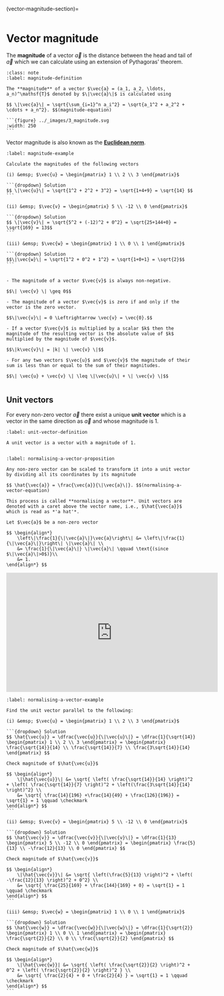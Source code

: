 
(vector-magnitude-section)=

```{index} Vector ; magnitude
```

# Vector magnitude

The **magnitude** of a vector $\vec{a}$ is the distance between the head and tail of $\vec{a}$ which we can calculate using an extension of Pythagoras' theorem.

````{prf:definition} Vector magnitude
:class: note
:label: magnitude-definition

The **magnitude** of a vector $\vec{a} = (a_1, a_2, \ldots, a_n)^\mathsf{T}$ denoted by $\|\vec{a}\|$ is calculated using

$$ \|\vec{a}\| = \sqrt{\sum_{i=1}^n a_i^2} = \sqrt{a_1^2 + a_2^2 + \cdots + a_n^2}. $$(magnitude-equation)

```{figure} ../_images/3_magnitude.svg
:width: 250
```

````

Vector magnitude is also known as the <a href="https://en.wikipedia.org/wiki/Norm_(mathematics)" target="_blank">**Euclidean norm**</a>. 

````{prf:example}
:label: magnitude-example

Calculate the magnitudes of the following vectors

(i) &emsp; $\vec{u} = \begin{pmatrix} 1 \\ 2 \\ 3 \end{pmatrix}$

```{dropdown} Solution
$$ \|\vec{u}\| = \sqrt{1^2 + 2^2 + 3^2} = \sqrt{1+4+9} = \sqrt{14} $$
```

(ii) &emsp; $\vec{v} = \begin{pmatrix} 5 \\ -12 \\ 0 \end{pmatrix}$

```{dropdown} Solution
$$ \|\vec{v}\| = \sqrt{5^2 + (-12)^2 + 0^2} = \sqrt{25+144+0} = \sqrt{169} = 13$$
```

(iii) &emsp; $\vec{w} = \begin{pmatrix} 1 \\ 0 \\ 1 \end{pmatrix}$

```{dropdown} Solution
$$\|\vec{w}\| = \sqrt{1^2 + 0^2 + 1^2} = \sqrt{1+0+1} = \sqrt{2}$$
```
````

```{prf:theorem} Properties of vector magnitude

- The magnitude of a vector $\vec{v}$ is always non-negative.

$$\| \vec{v} \| \geq 0$$

- The magnitude of a vector $\vec{v}$ is zero if and only if the vector is the zero vector.

$$\|\vec{v}\| = 0 \Leftrightarrow \vec{v} = \vec{0}.$$

- If a vector $\vec{v}$ is multiplied by a scalar $k$ then the magnitude of the resulting vector is the absolute value of $k$ multiplied by the magnitude of $\vec{v}$. 

$$\|k\vec{v}\| = |k| \| \vec{v} \|$$

- For any two vectors $\vec{u}$ and $\vec{v}$ the magnitude of their sum is less than or equal to the sum of their magnitudes.

$$\| \vec{u} + \vec{v} \| \leq \|\vec{u}\| + \| \vec{v} \|$$
```

```{index} Vector ; unit vector
```

## Unit vectors

For every non-zero vector $\vec{a}$ there exist a unique **unit vector** which is a vector in the same direction as $\vec{a}$ and whose magnitude is 1.

```{prf:definition} Unit vectors
:label: unit-vector-definition

A unit vector is a vector with a magnitude of 1.
```

```{index} Vector ; normalising
```

```{prf:theorem} Normalising a vector
:label: normalising-a-vector-proposition

Any non-zero vector can be scaled to transform it into a unit vector by dividing all its coordinates by its magnitude

$$ \hat{\vec{a}} = \frac{\vec{a}}{\|\vec{a}\|}. $$(normalising-a-vector-equation)

This process is called **normalising a vector**. Unit vectors are denoted with a caret above the vector name, i.e., $\hat{\vec{a}}$ which is read as *'a hat'*.
```

```{prf:proof}
Let $\vec{a}$ be a non-zero vector

$$ \begin{align*}
    \left\|\frac{1}{\|\vec{a}\|}\vec{a}\right\| &= \left\|\frac{1}{\|\vec{a}\|}\right\| \|\vec{a}\| \\
    &= \frac{1}{\|\vec{a}\|} \|\vec{a}\| \qquad \text{(since $\|\vec{a}\|>0$)}\\
    &= 1.
\end{align*} $$
```

<iframe width="560" height="315" src="https://www.youtube.com/embed/3-LCn_dGzaY?si=vLdzzaq7grb2XNfV&amp;start=381" title="YouTube video player" frameborder="0" allow="accelerometer; autoplay; clipboard-write; encrypted-media; gyroscope; picture-in-picture; web-share" allowfullscreen></iframe>

````{prf:example}
:label: normalising-a-vector-example

Find the unit vector parallel to the following:

(i) &emsp; $\vec{u} = \begin{pmatrix} 1 \\ 2 \\ 3 \end{pmatrix}$

```{dropdown} Solution
$$ \hat{\vec{u}} = \dfrac{\vec{u}}{\|\vec{u}\|} = \dfrac{1}{\sqrt{14}} \begin{pmatrix} 1 \\ 2 \\ 3 \end{pmatrix} = \begin{pmatrix} \frac{\sqrt{14}}{14} \\ \frac{\sqrt{14}}{7} \\ \frac{3\sqrt{14}}{14} \end{pmatrix} $$

Check magnitude of $\hat{\vec{u}}$

$$ \begin{align*}
    \|\hat{\vec{u}}\| &= \sqrt{ \left( \frac{\sqrt{14}}{14} \right)^2 + \left( \frac{\sqrt{14}}{7} \right)^2 + \left(\frac{3\sqrt{14}}{14} \right)^2} \\
    &= \sqrt{ \frac{14}{196} +\frac{14}{49} + \frac{126}{196}} = \sqrt{1} = 1 \qquad \checkmark
\end{align*} $$
```

(ii) &emsp; $\vec{v} = \begin{pmatrix} 5 \\ -12 \\ 0 \end{pmatrix}$

```{dropdown} Solution
$$ \hat{\vec{v}} = \dfrac{\vec{v}}{\|\vec{v}\|} = \dfrac{1}{13} \begin{pmatrix} 5 \\ -12 \\ 0 \end{pmatrix} = \begin{pmatrix} \frac{5}{13} \\ -\frac{12}{13} \\ 0 \end{pmatrix} $$

Check magnitude of $\hat{\vec{v}}$

$$ \begin{align*}
    \|\hat{\vec{v}}\| &= \sqrt{ \left(\frac{5}{13} \right)^2 + \left( -\frac{12}{13} \right)^2 + 0^2} \\
    &= \sqrt{ \frac{25}{169} + \frac{144}{169} + 0} = \sqrt{1} = 1 \qquad \checkmark
\end{align*} $$
```

(iii) &emsp; $\vec{w} = \begin{pmatrix} 1 \\ 0 \\ 1 \end{pmatrix}$

```{dropdown} Solution
$$ \hat{\vec{w}} = \dfrac{\vec{w}}{\|\vec{w}\|} = \dfrac{1}{\sqrt{2}} \begin{pmatrix} 1 \\ 0 \\ 1 \end{pmatrix} = \begin{pmatrix} \frac{\sqrt{2}}{2} \\ 0 \\ \frac{\sqrt{2}}{2} \end{pmatrix} $$

Check magnitude of $\hat{\vec{w}}$

$$ \begin{align*}
    \|\hat{\vec{w}}| &= \sqrt{ \left( \frac{\sqrt{2}}{2} \right)^2 + 0^2 + \left( \frac{\sqrt{2}}{2} \right)^2 } \\
    &= \sqrt{ \frac{2}{4} + 0 + \frac{2}{4} } = \sqrt{1} = 1 \qquad \checkmark
\end{align*} $$
```
